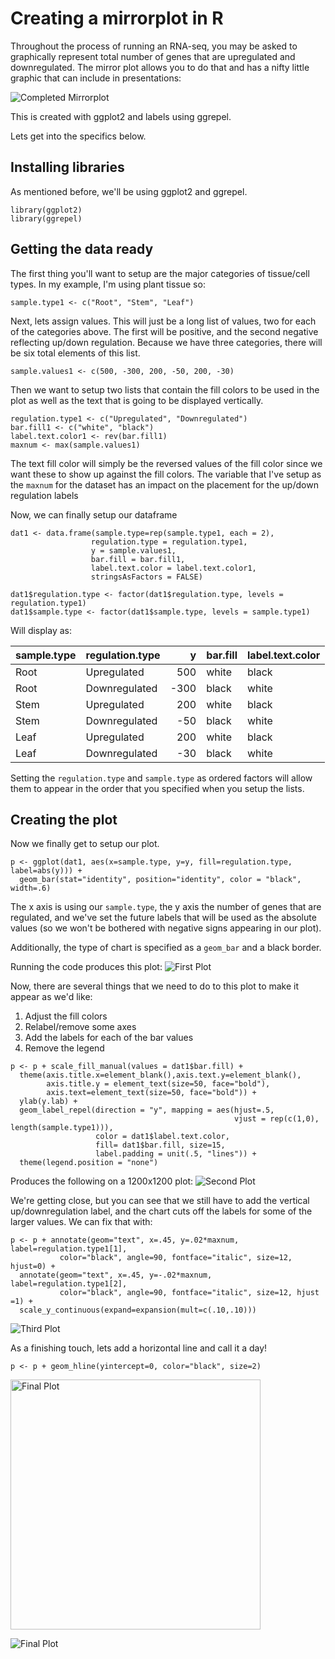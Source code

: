 # Creating a mirrorplot in R

Throughout the process of running an RNA-seq, you may be asked to graphically represent total number of genes that are upregulated and downregulated. The mirror plot allows you to do that and has a nifty little graphic that can include in presentations:

![Completed Mirrorplot](images/mirrorplot.png)

This is created with ggplot2 and labels using ggrepel. 

Lets get into the specifics below.

## Installing libraries

As mentioned before, we'll be using ggplot2 and ggrepel.

```
library(ggplot2)
library(ggrepel)
```

## Getting the data ready

The first thing you'll want to setup are the major categories of tissue/cell types. In my example, I'm using plant tissue so:
```
sample.type1 <- c("Root", "Stem", "Leaf")
```	

Next, lets assign values. This will just be a long list of values, two for each of the categories above. The first will be positive, and the second negative reflecting up/down regulation. Because we have three categories, there will be six total elements of this list.

```
sample.values1 <- c(500, -300, 200, -50, 200, -30) 
```

Then we want to setup two lists that contain the fill colors to be used in the plot as well as the text that is going to be displayed vertically. 

```
regulation.type1 <- c("Upregulated", "Downregulated")
bar.fill1 <- c("white", "black")
label.text.color1 <- rev(bar.fill1)
maxnum <- max(sample.values1) 
```

The text fill color will simply be the reversed values of the fill color since we want these to show up against the fill colors. The variable that I've setup as the `maxnum` for the dataset has an impact on the placement for the up/down regulation labels

Now, we can finally setup our dataframe

```
dat1 <- data.frame(sample.type=rep(sample.type1, each = 2), 
                  regulation.type = regulation.type1,
                  y = sample.values1, 
                  bar.fill = bar.fill1, 
                  label.text.color = label.text.color1, 
                  stringsAsFactors = FALSE)

dat1$regulation.type <- factor(dat1$regulation.type, levels = regulation.type1)
dat1$sample.type <- factor(dat1$sample.type, levels = sample.type1)
```

Will display as:

|sample.type |regulation.type |    y|bar.fill |label.text.color |
|:-----------|:---------------|----:|:--------|:----------------|
|Root        |Upregulated     |  500|white    |black            |
|Root        |Downregulated   | -300|black    |white            |
|Stem        |Upregulated     |  200|white    |black            |
|Stem        |Downregulated   |  -50|black    |white            |
|Leaf        |Upregulated     |  200|white    |black            |
|Leaf        |Downregulated   |  -30|black    |white            |

Setting the `regulation.type` and `sample.type` as ordered factors will allow them to appear in the order that you specified when you setup the lists.

## Creating the plot

Now we finally get to setup our plot. 

```
p <- ggplot(dat1, aes(x=sample.type, y=y, fill=regulation.type, label=abs(y))) + 
  geom_bar(stat="identity", position="identity", color = "black", width=.6)
```

The x axis is using our `sample.type`, the y axis the number of genes that are regulated, and we've set the future labels that will be used as the absolute values (so we won't be bothered with negative signs appearing in our plot).

Additionally, the type of chart is specified as a `geom_bar` and a black border.  

Running the code produces this plot:
![First Plot](images/plot1.png)

Now, there are several things that we need to do to this plot to make it appear as we'd like:

1. Adjust the fill colors
2. Relabel/remove some axes
3. Add the labels for each of the bar values
4. Remove the legend

```
p <- p + scale_fill_manual(values = dat1$bar.fill) + 
  theme(axis.title.x=element_blank(),axis.text.y=element_blank(), 
        axis.title.y = element_text(size=50, face="bold"), 
        axis.text=element_text(size=50, face="bold")) +
  ylab(y.lab) +
  geom_label_repel(direction = "y", mapping = aes(hjust=.5, 
                                                  vjust = rep(c(1,0), length(sample.type1))), 
                   color = dat1$label.text.color, 
                   fill= dat1$bar.fill, size=15, 
                   label.padding = unit(.5, "lines")) +
  theme(legend.position = "none")
```

Produces the following on a 1200x1200 plot:
![Second Plot](images/plot2.png)

We're getting close, but you can see that we still have to add the vertical up/downregulation label, and the chart cuts off the labels for some of the larger values. We can fix that with:

```
p <- p + annotate(geom="text", x=.45, y=.02*maxnum, label=regulation.type1[1],
           color="black", angle=90, fontface="italic", size=12, hjust=0) +
  annotate(geom="text", x=.45, y=-.02*maxnum, label=regulation.type1[2],
           color="black", angle=90, fontface="italic", size=12, hjust =1) + 
  scale_y_continuous(expand=expansion(mult=c(.10,.10)))
```
![Third Plot](images/plot3.png)

As a finishing touch, lets add a horizontal line and call it a day!

```
p <- p + geom_hline(yintercept=0, color="black", size=2)
```
<img src="images/plot4.png" alt="Final Plot" width=400>

![Final Plot](images/plot4.png)

